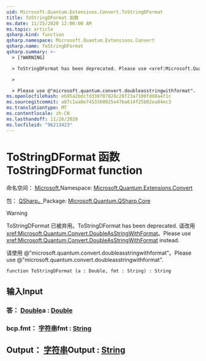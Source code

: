 ```yaml
---
uid: Microsoft.Quantum.Extensions.Convert.ToStringDFormat
title: ToStringDFormat 函数
ms.date: 11/25/2020 12:00:00 AM
ms.topic: article
qsharp.kind: function
qsharp.namespace: Microsoft.Quantum.Extensions.Convert
qsharp.name: ToStringDFormat
qsharp.summary: >-
  > [!WARNING]

  > ToStringDFormat has been deprecated. Please use <xref:Microsoft.Quantum.Convert.DoubleAsStringWithFormat> instead.

  >

  > Please use @"microsoft.quantum.convert.doubleasstringwithformat".
ms.openlocfilehash: eb85a2bdcfd338f07828c28f23a7100fd08a4f1c
ms.sourcegitcommit: a87c1aa8e7453360025e47ba614f25b02ea84ec3
ms.translationtype: MT
ms.contentlocale: zh-CN
ms.lasthandoff: 11/26/2020
ms.locfileid: "96213423"
---
```

# <a name="tostringdformat-function"></a><span data-ttu-id="32e00-102">ToStringDFormat 函数</span><span class="sxs-lookup"><span data-stu-id="32e00-102">ToStringDFormat function</span></span>

<span data-ttu-id="32e00-103">命名空间： [Microsoft.](xref:Microsoft.Quantum.Extensions.Convert)</span><span class="sxs-lookup"><span data-stu-id="32e00-103">Namespace: [Microsoft.Quantum.Extensions.Convert](xref:Microsoft.Quantum.Extensions.Convert)</span></span>

<span data-ttu-id="32e00-104">包： [QSharp。](https://nuget.org/packages/Microsoft.Quantum.QSharp.Core)</span><span class="sxs-lookup"><span data-stu-id="32e00-104">Package: [Microsoft.Quantum.QSharp.Core](https://nuget.org/packages/Microsoft.Quantum.QSharp.Core)</span></span>


> [!WARNING]
> <span data-ttu-id="32e00-105">ToStringDFormat 已被弃用。</span><span class="sxs-lookup"><span data-stu-id="32e00-105">ToStringDFormat has been deprecated.</span></span> <span data-ttu-id="32e00-106">请改用 <xref:Microsoft.Quantum.Convert.DoubleAsStringWithFormat>。</span><span class="sxs-lookup"><span data-stu-id="32e00-106">Please use <xref:Microsoft.Quantum.Convert.DoubleAsStringWithFormat> instead.</span></span>
>
> <span data-ttu-id="32e00-107">请使用 @"microsoft.quantum.convert.doubleasstringwithformat"。</span><span class="sxs-lookup"><span data-stu-id="32e00-107">Please use @"microsoft.quantum.convert.doubleasstringwithformat".</span></span>



```qsharp
function ToStringDFormat (a : Double, fmt : String) : String
```


## <a name="input"></a><span data-ttu-id="32e00-108">输入</span><span class="sxs-lookup"><span data-stu-id="32e00-108">Input</span></span>

### <a name="a--double"></a><span data-ttu-id="32e00-109">答： [Double](xref:microsoft.quantum.lang-ref.double)</span><span class="sxs-lookup"><span data-stu-id="32e00-109">a : [Double](xref:microsoft.quantum.lang-ref.double)</span></span>




### <a name="fmt--string"></a><span data-ttu-id="32e00-110">bcp.fmt： [字符串](xref:microsoft.quantum.lang-ref.string)</span><span class="sxs-lookup"><span data-stu-id="32e00-110">fmt : [String](xref:microsoft.quantum.lang-ref.string)</span></span>





## <a name="output--string"></a><span data-ttu-id="32e00-111">Output： [字符串](xref:microsoft.quantum.lang-ref.string)</span><span class="sxs-lookup"><span data-stu-id="32e00-111">Output : [String](xref:microsoft.quantum.lang-ref.string)</span></span>

